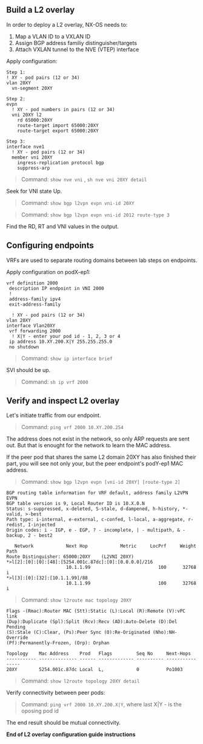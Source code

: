 
## Build a L2 overlay

In order to deploy a L2 overlay, NX-OS needs to:
1. Map a VLAN ID to a VXLAN ID
2. Assign BGP address familiy distinguisher/targets
3. Attach VXLAN tunnel to the NVE (VTEP) interface

Apply configuration:
```
Step 1:
! XY - pod pairs (12 or 34)
vlan 20XY
  vn-segment 20XY

Step 2:
evpn
  ! XY - pod numbers in pairs (12 or 34)
  vni 20XY l2
    rd 65000:20XY
    route-target import 65000:20XY
    route-target export 65000:20XY

Step 3:
interface nve1
  ! XY - pod pairs (12 or 34)
  member vni 20XY
    ingress-replication protocol bgp
    suppress-arp
```

> Command: `show nve vni` , `sh nve vni 20XY detail`  

Seek for VNI state Up.  
  
> Command: `show bgp l2vpn evpn vni-id 20XY`  

> Command: `show bgp l2vpn evpn vni-id 2012 route-type 3`  

Find the RD, RT and VNI values in the output.  

## Configuring endpoints

VRFs are used to separate routing domains between lab steps on endpoints. 

Apply configuration on podX-ep1:
```
vrf definition 2000
 description IP endpoint in VNI 2000
 !
 address-family ipv4
 exit-address-family

  ! XY - pod pairs (12 or 34)
vlan 20XY 
interface Vlan20XY
 vrf forwarding 2000
  ! X|Y - enter your pod id - 1, 2, 3 or 4
 ip address 10.XY.200.X|Y 255.255.255.0
 no shutdown
```

> Command: `show ip interface brief`  

SVI should be up.  

> Command: `sh ip vrf 2000`  

## Verify and inspect L2 overlay

Let's initiate traffic from our endpoint.
> Command: `ping vrf 2000 10.XY.200.254`  

The address does not exist in the network, so only ARP requests are sent out. But that is enought for the network to learn the MAC address.  

If the peer pod that shares the same L2 domain 20XY has also finished their part, you will see not only your, but the peer endpoint's podY-ep1 MAC address.
> Command: `show bgp l2vpn evpn [vni-id 20XY] [route-type 2]`  
```
BGP routing table information for VRF default, address family L2VPN EVPN
BGP table version is 9, Local Router ID is 10.X.0.N
Status: s-suppressed, x-deleted, S-stale, d-dampened, h-history, *-valid, >-best
Path type: i-internal, e-external, c-confed, l-local, a-aggregate, r-redist, I-injected
Origin codes: i - IGP, e - EGP, ? - incomplete, | - multipath, & - backup, 2 - best2

   Network            Next Hop            Metric     LocPrf     Weight Path
Route Distinguisher: 65000:20XY    (L2VNI 20XY)
*>l[2]:[0]:[0]:[48]:[5254.001c.87dc]:[0]:[0.0.0.0]/216
                      10.1.1.99                         100      32768 i
*>l[3]:[0]:[32]:[10.1.1.99]/88
                      10.1.1.99                         100      32768 i
```

> Command: `show l2route mac topology 20XY`  
```
Flags -(Rmac):Router MAC (Stt):Static (L):Local (R):Remote (V):vPC link 
(Dup):Duplicate (Spl):Split (Rcv):Recv (AD):Auto-Delete (D):Del Pending
(S):Stale (C):Clear, (Ps):Peer Sync (O):Re-Originated (Nho):NH-Override
(Pf):Permanently-Frozen, (Orp): Orphan

Topology    Mac Address    Prod   Flags         Seq No     Next-Hops      
----------- -------------- ------ ------------- ---------- ----------------
20XY        5254.001c.87dc Local  L,            0          Po1003         
```

> Command: `show l2route topology 20XY detail`  
  
Verify connectivity between peer pods:
> Command: `ping vrf 2000 10.XY.200.X|Y`, where last X|Y - is the oposing pod id  
  
The end result should be mutual connectivity.

**End of L2 overlay configuration guide instructions**